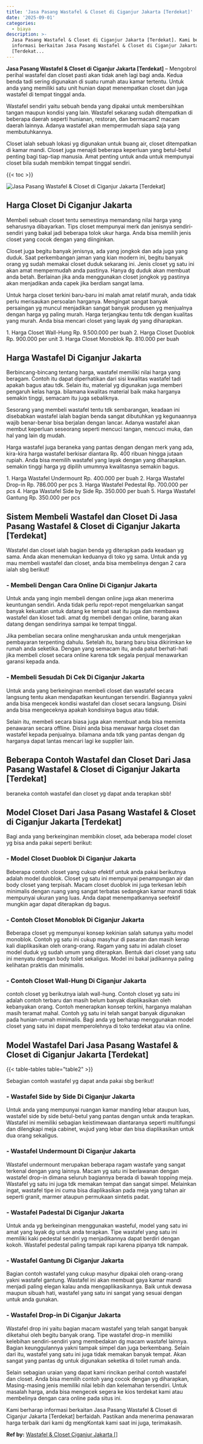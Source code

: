 ```yaml
---
title: 'Jasa Pasang Wastafel & Closet di Ciganjur Jakarta [Terdekat]'
date: '2025-09-01'
categories:
  - biaya
description: >-
  Jasa Pasang Wastafel & Closet di Ciganjur Jakarta [Terdekat]. Kami berharap
  informasi berkaitan Jasa Pasang Wastafel & Closet di Ciganjur Jakarta
  [Terdekat...
---
```


**Jasa Pasang Wastafel & Closet di Ciganjur Jakarta \[Terdekat\]** – Mengobrol perihal wastafel dan closet pasti akan tidak aneh lagi bagi anda. Kedua benda tadi sering digunakan di suatu rumah atau kamar tertentu. Untuk anda yang memiliki satu unit hunian dapat menempatkan closet dan juga wastafel di tempat tinggal anda.

Wastafel sendiri yaitu sebuah benda yang dipakai untuk membersihkan tangan maupun kondisi yang lain. Wastafel sekarang sudah ditempatkan di beberapa daerah seperti hunianan, restoran, dan bermacam2 macam daerah lainnya. Adanya wastafel akan mempermudah siapa saja yang membutuhkannya.

Closet ialah sebuah lokasi yg digunakan untuk buang air, closet ditempatkan di kamar mandi. Closet juga menajdi beberapa keperluan yang betul-betul penting bagi tiap-tiap manusia. Amat penting untuk anda untuk mempunyai closet bila sudah membikin tempat tinggal sendiri.

{{< toc >}}

![Jasa Pasang Wastafel & Closet di Ciganjur Jakarta [Terdekat]](/images/wastafel-closet-murah43.png)

## Harga Closet Di Ciganjur Jakarta

Membeli sebuah closet tentu semestinya memandang nilai harga yang seharusnya dibayarkan. Tips closet mempunyai merk dan jenisnya sendiri-sendiri yang bakal jadi beberapa tolok ukur harga. Anda bisa memilih jenis closet yang cocok dengan yang diinginkan.

Closet juga begitu banyak jenisnya, ada yang jongkok dan ada juga yang duduk. Saat perkembangan jaman yang kian modern ini, begitu banyak orang yg sudah memakai closet duduk sekarang ini. Jenis closet yg satu ini akan amat mempermudah anda pastinya. Hanya dg duduk akan membuat anda betah. Berlainan jika anda menggunakan closet jongkok yg pastinya akan menjadikan anda capek jika berdiam sangat lama.

Untuk harga closet terkini baru-baru ini malah amat relatif murah, anda tidak perlu merisaukan persoalan harganya. Mengingat sangat banyak persaingan yg muncul menjadikan sangat banyak produsen yg menjualnya dengan harga yg paling murah. Harga terjangkau tentu tdk dengan kualitas yang murah. Anda bisa mencari closet yang layak dg yang diharapkan.

1\. Harga Closet Wall-Hung Rp. 9.500.000 per buah 2. Harga Closet Duoblok Rp. 900.000 per unit 3. Harga Closet Monoblok Rp. 810.000 per buah

## Harga Wastafel Di Ciganjur Jakarta

Berbincang-bincang tentang harga, wastafel memiliki nilai harga yang beragam. Contoh itu dapat diperhatikan dari sisi kwalitas wastafel tadi apakah bagus atau tdk. Selain itu, material yg digunakan juga memberi pengaruh kelas harga. bilamana kwalitas material baik maka harganya semakin tinggi, semacam itu juga sebaliknya.

Sesorang yang membeli wastafel tentu tdk sembarangan, keadaan ini disebabkan wastafel ialah bagian benda sangat dibutuhkan yg kegunaannya wajib benar-benar bisa berjalan dengan lancar. Adanya wastafel akan membut keperluan seseorang seperti mencuci tangan, mencuci muka, dan hal yang lain dg mudah.

Harga wastafel juga beraneka yang pantas dengan dengan merk yang ada, kira-kira harga wastafel berkisar diantara Rp. 400 ribuan hingga jutaan rupiah. Anda bisa memilih wastafel yang layak dengan yang diharapkan. semakin tinggi harga yg dipilih umumnya kwalitasnya semakin bagus.

1\. Harga Wastafel Undermount Rp. 400.000 per buah 2. Harga Wastafel Drop-in Rp. 786.000 per pcs 3. Harga Wastafel Pedestal Rp. 700.000 per pcs 4. Harga Wastafel Side by Side Rp. 350.000 per buah 5. Harga Wastafel Gantung Rp. 350.000 per pcs

## Sistem Membeli Wastafel dan Closet Di Jasa Pasang Wastafel & Closet di Ciganjur Jakarta \[Terdekat\]

Wastafel dan closet ialah bagian benda yg diterapkan pada keadaan yg sama. Anda akan menemukan keduanya di toko yg sama. Untuk anda yg mau membeli wastafel dan closet, anda bisa membelinya dengan 2 cara ialah sbg berikut!

### \- Membeli Dengan Cara Online Di Ciganjur Jakarta

Untuk anda yang ingin membeli dengan online juga akan menerima keuntungan sendiri. Anda tidak perlu repot-repot mengeluarkan sangat banyak kekuatan untuk datang ke tempat saat itu juga dan membawa wastafel dan kloset tadi. amat dg membeli dengan online, barang akan datang dengan sendirinya sampai ke tempat tinggal.

Jika pembelian secara online mengharuskan anda untuk mengerjakan pembayaran terpenting dahulu. Setelah itu, barang baru bisa dikirimkan ke rumah anda seketika. Dengan yang semacam itu, anda patut berhati-hati jika membeli closet secara online karena tdk segala penjual menawarkan garansi kepada anda.

### \- Membeli Sesudah Di Cek Di Ciganjur Jakarta

Untuk anda yang berkeinginan membeli closet dan wastafel secara langsung tentu akan mendapatkan keuntungan tersendiri. Bagiannya yakni anda bisa mengecek kondisi wastafel dan closet secara langsung. Disini anda bisa mengeceknya apakah kondisinya bagus atau tidak.

Selain itu, membeli secara biasa juga akan membuat anda bisa meminta penawaran secara offline. Disini anda bisa menawar harga closet dan wastafel kepada penjualnya. bilamana anda tdk yang pantas dengan dg harganya dapat lantas mencari lagi ke supplier lain.

## Beberapa Contoh Wastafel dan Closet Dari Jasa Pasang Wastafel & Closet di Ciganjur Jakarta \[Terdekat\]

beraneka contoh wastafel dan closet yg dapat anda terapkan sbb!

## Model Closet Dari Jasa Pasang Wastafel & Closet di Ciganjur Jakarta \[Terdekat\]

Bagi anda yang berkeinginan membikin closet, ada beberapa model closet yg bisa anda pakai seperti berikut:

### \- Model Closet Duoblok Di Ciganjur Jakarta

Beberapa contoh closet yang cukup efektif untuk anda pakai berikutnya adalah model duoblok. Closet yg satu ini mempunyai penampungan air dan body closet yang terpisah. Macam closet duoblok ini juga terkesan lebih minimalis dengan ruang yang sangat terbatas sedangkan kamar mandi tidak mempunyai ukuran yang luas. Anda dapat menempatkannya seefektif mungkin agar dapat diterapkan dg bagus.

### \- Contoh Closet Monoblok Di Ciganjur Jakarta

Beberapa closet yg mempunyai konsep kekinian salah satunya yaitu model monoblok. Contoh yg satu ini cukup masyhur di pasaran dan masih kerap kali diaplikasikan oleh orang-orang. Ragam yang satu ini adalah closet model duduk yg sudah umum yang diterapkan. Bentuk dari closet yang satu ini menyatu dengan body toilet sekaligus. Model ini bakal jadikannya paling kelihatan praktis dan minimalis.

### \- Contoh Closet Wall-Hung Di Ciganjur Jakarta

contoh closet yg berikutnya ialah wall-hung. Contoh closet yg satu ini adalah contoh terbaru dan masih belum banyak diaplikasikan oleh kebanyakan orang. Contoh menerapkan konsep terkini, harganya malahan masih teramat mahal. Contoh yg satu ini telah sangat banyak digunakan pada hunian-rumah minimalis. Bagi anda yg berharap menggunakan model closet yang satu ini dapat memperolehnya di toko terdekat atau via online.

## Model Wastafel Dari Jasa Pasang Wastafel & Closet di Ciganjur Jakarta \[Terdekat\]

{{< table-tables table="table2" >}}

Sebagian contoh wastafel yg dapat anda pakai sbg berikut!

### \- Wastafel Side by Side Di Ciganjur Jakarta

Untuk anda yang mempunyai ruangan kamar manding lebar ataupun luas, wastafel side by side betul-betul yang pantas dengan untuk anda terapkan. Wastafel ini memiliki sebagian keistimewaan diantaranya seperti multifungsi dan dilengkapi meja cabinet, wujud yang lebar dan bisa diaplikasikan untuk dua orang sekaligus.

### \- Wastafel Undermount Di Ciganjur Jakarta

Wastafel undermount merupakan beberapa ragam wastafe yang sangat terkenal dengan yang lainnya. Macam yg satu ini berlawanan dengan wastafel drop-in dimana seluruh bagiannya berada di bawah topping meja. Wastafel yg satu ini juga tdk memakan tempat dan sangat simpel. Melainkan ingat, wastafel tipe ini cuma bisa diaplikasikan pada meja yang tahan air seperti granit, marmer ataupun permukaan sintetis padat.

### \- Wastafel Padestal Di Ciganjur Jakarta

Untuk anda yg berkeinginan menggunakan wasteful, model yang satu ini amat yang layak dg untuk anda terapkan. Tipe wastafel yang satu ini memiliki kaki pedestal sendiri yg menjadikannya dapat berdiri dengan kokoh. Wastafel pedestal paling tampak rapi karena pipanya tdk nampak.

### \- Wastafel Gantung Di Ciganjur Jakarta

Bagian contoh wastafel yang cukup masyhur dipakai oleh orang-orang yakni wastafel gantung. Wastafel ini akan membuat gaya kamar mandi menjadi paling elegan kalau anda mengaplikasikannya. Baik untuk dewasa maupun sibuah hati, wastafel yang satu ini sangat yang sesuai dengan untuk anda gunakan.

### \- Wastafel Drop-in Di Ciganjur Jakarta

Wastafel drop ini yaitu bagian macam wastafel yang telah sangat banyak diketahui oleh begitu banyak orang. Tipe wastafel drop-in memiliki kelebihan sendiri-sendiri yang membedakan dg macam wastafel lainnya. Bagian keunggulannya yakni tampak simpel dan juga berkembang. Selain dari itu, wastafel yang satu ini juga tidak memakan banyak tempat. Akan sangat yang pantas dg untuk digunakan seketika di toilet rumah anda.

Selain sebagian uraian yang dapat kami rincikan perihal contoh wastafel dan closet. Anda bisa memilih contoh yang cocok dengan yg diharapkan, Masing-masing jenis memiliki nilai lebih dan kelemahan tersendiri. Untuk masalah harga, anda bisa mengecek segera ke kios terdekat kami atau membelinya dengan cara online pada situs ini.

Kami berharap informasi berkaitan Jasa Pasang Wastafel & Closet di Ciganjur Jakarta \[Terdekat\] berfaidah. Pastikan anda menerima penawaran harga terbaik dari kami dg mengKontak kami saat ini juga, terimakasih.

**Ref by:** [Wastafel & Closet Ciganjur Jakarta []](https://id.wikipedia.org/wiki/Wastafel)
